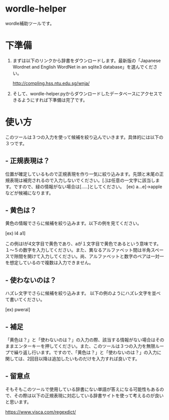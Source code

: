 # wordle-helper
wordle補助ツールです。
# 下準備
1. まずは以下のリンクから辞書をダウンロードします。最新版の「Japanese Wordnet and English WordNet in an sqlite3 database」を選んでください。

    http://compling.hss.ntu.edu.sg/wnja/

2. そして、wordle-helper.pyからダウンロードしたデータベースにアクセスできるようにすれば下準備は完了です。

# 使い方
このツールは３つの入力を使って候補を絞り込んでいきます。具体的には以下の３つです。

## - 正規表現は？

位置が確定しているもので正規表現を作り一気に絞り込みます。先頭と末尾の正規表現は補完されるので入力しないでください。[.]は任意の一文字に該当します。ですので、緑の情報がない場合は[.....]としてください。　[ex) a...e]→appleなどが候補になります。

## - 黄色は？
黄色の情報でさらに候補を絞り込みます。以下の例を見てください。

[ex) l4 a1]

この例はlが4文字目で黄色であり、aが１文字目で黄色であるという意味です。１～５の数字を入力してください。また、異なるアルファベット間は半角スペースで隙間を開けて入力してください。尚、アルファベットと数字のペアは一対一を想定しているので複数は入力できません。

## - 使わないのは？
ハズレ文字でさらに候補を絞り込みます。 以下の例のようにハズレ文字を並べて書いてください。

[ex) pweral]

## - 補足
「黄色は？」と「使わないのは？」の入力の際、該当する情報がない場合はそのままエンターキーを押してください。また、このツールは３つの入力を無限ループで繰り返し行います。ですので、「黄色は？」と「使わないのは？」の入力に関しては、2回目以降は追加したいものだけを入力すれば良いです。

## - 留意点
そもそもこのツールで使用している辞書にない単語が答えになる可能性もあるので、その際は以下の正規表現に対応している辞書サイトを使って考えるのが良いと思います。

https://www.visca.com/regexdict/
